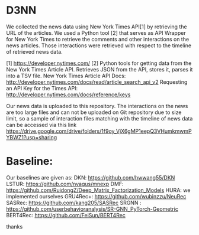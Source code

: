 # D3NN
We collected the news data using New York Times API[1] by retrieving the URL of the articles. We used a Python tool [2] that serves as API Wrapper for New York Times to
retrieve the comments and other interactions on the news articles. Those interactions were retrieved with respect to the timeline of retrieved news data. 

[1] https://developer.nytimes.com/
[2] Python tools for getting data from the New York Times Article API. Retrieves JSON from the API, stores it, parses it into a TSV file.
New York Times Article API Docs: http://developer.nytimes.com/docs/read/article_search_api_v2
Requesting an API Key for the Times API: http://developer.nytimes.com/docs/reference/keys

Our news data is uploaded to this repository.
The interactions on the news are too large files and can not be uploaded on Git repository due to size limit, so a sample of interaction files matching with the timeline of news data can be accessed via this link https://drive.google.com/drive/folders/1f9oy_VjX6gMP1eepQ3VHumkmwmPYBWZ1?usp=sharing


# Baseline:
Our baselines are given as:
DKN: https://github.com/hwwang55/DKN
LSTUR: https://github.com/nvagus/mnexp
DMF: https://github.com/RuidongZ/Deep_Matrix_Factorization_Models
HURA: we implemented ourselves
GRU4Rec+: https://github.com/wubinzzu/NeuRec
 SASRec: https://github.com/kang205/SASRec
SRGNN : https://github.com/userbehavioranalysis/SR-GNN_PyTorch-Geometric
BERT4Rec: https://github.com/FeiSun/BERT4Rec


thanks

